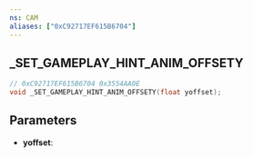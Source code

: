 ```yaml
---
ns: CAM
aliases: ["0xC92717EF615B6704"]
---
```

## _SET_GAMEPLAY_HINT_ANIM_OFFSETY

```c
// 0xC92717EF615B6704 0x3554AA0E
void _SET_GAMEPLAY_HINT_ANIM_OFFSETY(float yoffset);
```

## Parameters
* **yoffset**: 

